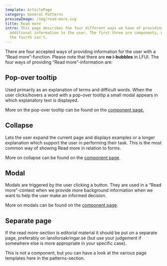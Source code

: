 ```yaml
---
template: ArticlePage
category: General Patterns
previewImage: /img/read-more.svg
title: Read more
intro: This page describes the four different ways we have of providing
  additional information to the user. The first three are components, whereas
  the fourth isn't.
---
```

There are four accepted ways of providing information for the user with a “Read more”-function. Please note that there are **no i-bubbles** in LFUI. The four ways of providing “Read more”-information are:

## Pop-over tooltip

Used primarily as an explanation of terms and difficult words. When the user clicks/hovers a word with a pop-over tooltip a small modal appears in which explanatory text is displayed. 

More on the pop-over tooltip can be found on the [component page.](/components/web/supportive-microinteractions/popovertooltip/)

## Collapse

Lets the user expand the current page and displays examples or a longer explanation which support the user in performing their task. This is the most common way of showing Read more in relation to forms.

More on collapse can be found on the [component page](/components/web/supportive-microinteractions/collapse/).

## Modal

Modals are triggered by the user clicking a button. They are used in a “Read more”-context when we provide more background information when we want to help the user make an informed decision.

More on modals can be found on the [component page](/components/web/supportive-microinteractions/modal/).

## Separate page 

If the read more-section is editorial material it should be put on a separate page, preferably on lansforsakringar.se (but use your judgement if somewhere else is more appropriate in your specific case).

This is not a component, but you can have a look at the various page templates here in the patterns-section.
